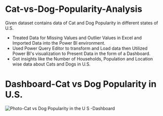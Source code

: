 # Cat-vs-Dog-Popularity-Analysis
Given dataset contains data of Cat and Dog Popularity in different states of U.S.


* Treated Data for Missing Values and Outlier Values in Excel and Imported Data into the Power BI environment.
* Used Power Query Editor to transform and Load data then Utilized Power BI's visualization to Present Data in the form of a Dashboard.
* Got insights like the Number of Households, Population and Location wise data about Cats and Dogs in U.S.

# Dashboard-Cat vs Dog Popularity in U.S.

![Photo-Cat vs Dog Popularity in the U S -Dashboard](https://user-images.githubusercontent.com/112092937/222207622-4ee0fb54-73f3-46b8-8801-197e612d7c73.png)

